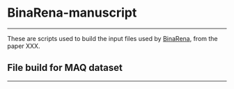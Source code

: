 # BinaRena-manuscript
***
These are scripts used to build the input files used by [BinaRena](https://github.com/qiyunlab/binarena), from the paper XXX.

## File build for MAQ dataset 
***

